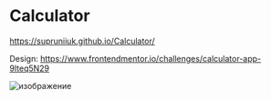 # Calculator

https://supruniiuk.github.io/Calculator/

Design: https://www.frontendmentor.io/challenges/calculator-app-9lteq5N29

![изображение](https://user-images.githubusercontent.com/70754856/130850971-d95a26f4-ba27-4d9e-b280-e262695ee2b4.png)

